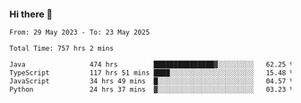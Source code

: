 ### Hi there 👋

<!--START_SECTION:waka-->

```txt
From: 29 May 2023 - To: 23 May 2025

Total Time: 757 hrs 2 mins

Java                474 hrs         ███████████████▓░░░░░░░░░   62.25 %
TypeScript          117 hrs 51 mins ████░░░░░░░░░░░░░░░░░░░░░   15.48 %
JavaScript          34 hrs 49 mins  █░░░░░░░░░░░░░░░░░░░░░░░░   04.57 %
Python              24 hrs 37 mins  ▓░░░░░░░░░░░░░░░░░░░░░░░░   03.23 %
```

<!--END_SECTION:waka-->
<!--
**the-beef-calculator/the-beef-calculator** is a ✨ _special_ ✨ repository because its `README.md` (this file) appears on your GitHub profile.

Here are some ideas to get you started:

- 🔭 I’m currently working on ...
- 🌱 I’m currently learning ...
- 👯 I’m looking to collaborate on ...
- 🤔 I’m looking for help with ...
- 💬 Ask me about ...
- 📫 How to reach me: ...
- 😄 Pronouns: ...
- ⚡ Fun fact: ...
-->
